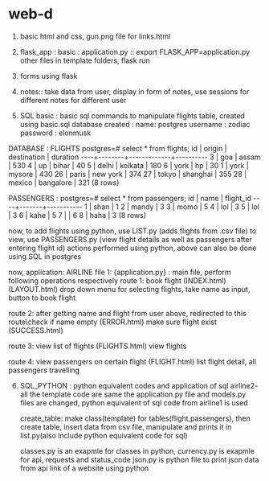 # web-d
1. basic html and css, gun.png file for links.html
2. flask_app : basic : application.py :: export FLASK_APP=application.py
                      other files in template folders, flask run
3. forms using flask
4. notes:: take data from user, display in form of notes, use sessions for different notes for different user

5. SQL
basic : basic sql commands to manipulate flights table, created using basic.sql
database created : name: postgres
username : zodiac
password : elonmusk

DATABASE  : FLIGHTS
postgres=# select * from flights;
 id | origin | destination | duration 
----+--------+-------------+----------
  3 | goa    | assam       |      530
  4 | up     | bihar       |       40
  5 | delhi  | kolkata     |      180
  6 | york   | hp          |       30
  1 | york   | mysore      |      430
 26 | paris  | new york    |      374
 27 | tokyo  | shanghai    |      355
 28 | mexico | bangalore   |      321
(8 rows)

PASSENGERS :
postgres=# select * from passengers;
 id | name  | flight_id 
----+-------+-----------
  1 | shan  |         1
  2 | mandy |         3
  3 | momo  |         5
  4 | lol   |         3
  5 | lol   |         3
  6 | kahe  |         5
  7 |       |         6
  8 | haha  |         3
(8 rows)


now, to add flights using python, use LIST.py (adds flights from .csv file)
to view, use PASSENGERS.py (view flight details as well as passengers after entering flight id)
actions performed using python, above can also be done using SQL in postgres

now, application: AIRLINE
file 1: {application.py}   : main file, perform following operations respectively
route 1: book flight (INDEX.html)(LAYOUT.html)
          drop down menu for selecting flights, take name as input, button to book flight

route 2: after getting name and flight from user above, redirected to this route\check if name empty
        (ERROR.html)
        make sure flight exist
        (SUCCESS.html)

route 3: view list of flights
          (FLIGHTS.html) view flights

route 4: view passengers on certain flight
          (FLIGHT.html) list flight detail, all passengers travelling



6. SQL_PYTHON : python equivalent codes and application of sql 
      airline2- all the template code are same
           the application.py file and models.py files are changed, python equivalent of sql code from airline1 is used

      create_table: make class(template) for tables(flight,passengers), 
          then create table, 
          insert data from csv file, 
          manipulate and prints it in list.py(also include python equivalent code for sql)

      classes.py is an exapmle  for classes in python, 
      currency.py is exapmle for api, requests and status_code
      json.py is python file to print json data from api link of a website using python
